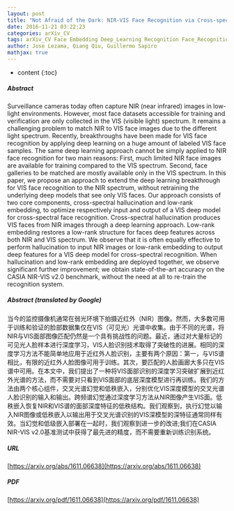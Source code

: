 ```yaml
---
layout: post
title: "Not Afraid of the Dark: NIR-VIS Face Recognition via Cross-spectral Hallucination and Low-rank Embedding"
date: 2016-11-21 03:22:23
categories: arXiv_CV
tags: arXiv_CV Face Embedding Deep_Learning Recognition Face_Recognition
author: Jose Lezama, Qiang Qiu, Guillermo Sapiro
mathjax: true
---
```


* content
{:toc}

##### Abstract
Surveillance cameras today often capture NIR (near infrared) images in low-light environments. However, most face datasets accessible for training and verification are only collected in the VIS (visible light) spectrum. It remains a challenging problem to match NIR to VIS face images due to the different light spectrum. Recently, breakthroughs have been made for VIS face recognition by applying deep learning on a huge amount of labeled VIS face samples. The same deep learning approach cannot be simply applied to NIR face recognition for two main reasons: First, much limited NIR face images are available for training compared to the VIS spectrum. Second, face galleries to be matched are mostly available only in the VIS spectrum. In this paper, we propose an approach to extend the deep learning breakthrough for VIS face recognition to the NIR spectrum, without retraining the underlying deep models that see only VIS faces. Our approach consists of two core components, cross-spectral hallucination and low-rank embedding, to optimize respectively input and output of a VIS deep model for cross-spectral face recognition. Cross-spectral hallucination produces VIS faces from NIR images through a deep learning approach. Low-rank embedding restores a low-rank structure for faces deep features across both NIR and VIS spectrum. We observe that it is often equally effective to perform hallucination to input NIR images or low-rank embedding to output deep features for a VIS deep model for cross-spectral recognition. When hallucination and low-rank embedding are deployed together, we observe significant further improvement; we obtain state-of-the-art accuracy on the CASIA NIR-VIS v2.0 benchmark, without the need at all to re-train the recognition system.

##### Abstract (translated by Google)
当今的监控摄像机通常在弱光环境下拍摄近红外（NIR）图像。然而，大多数可用于训练和验证的脸部数据集仅在VIS（可见光）光谱中收集。由于不同的光谱，将NIR与VIS面部图像匹配仍然是一个具有挑战性的问题。最近，通过对大量标记的可见光人脸样本进行深度学习，VIS人脸识别技术取得了突破性的进展。相同的深度学习方法不能简单地应用于近红外人脸识别，主要有两个原因：第一，与VIS谱相比，有限的近红外人脸图像可用于训练。其次，要匹配的人脸画廊大多只在VIS谱中可用。在本文中，我们提出了一种将VIS面部识别的深度学习突破扩展到近红外光谱的方法，而不需要对只看到VIS面部的底层深度模型进行再训练。我们的方法由两个核心组件，交叉光谱幻觉和低秩嵌入，分别优化VIS深度模型的交叉光谱人脸识别的输入和输出。跨频谱幻觉通过深度学习方法从NIR图像产生VIS面。低秩嵌入恢复NIR和VIS谱的面部深度特征的低秩结构。我们观察到，执行幻觉以输入NIR图像或低秩嵌入以输出用于交叉光谱识别的VIS深模型的深特征通常同样有效。当幻觉和低级嵌入部署在一起时，我们观察到进一步的改进;我们在CASIA NIR-VIS v2.0基准测试中获得了最先进的精度，而不需要重新训练识别系统。

##### URL
[https://arxiv.org/abs/1611.06638](https://arxiv.org/abs/1611.06638)

##### PDF
[https://arxiv.org/pdf/1611.06638](https://arxiv.org/pdf/1611.06638)

